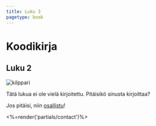 ```yaml
--- 
title: Luku 3
pagetype: book
---
```


# Koodikirja

## Luku 2

<img id="turtle-character" src="/images/turtle1.png" alt="kilppari">

Tätä lukua ei ole vielä kirjoitettu. Pitäisikö sinusta kirjoittaa? 

Jos pitäisi, niin
[osallistu](/tietoja/)!

<%=render('partials/contact')%>
